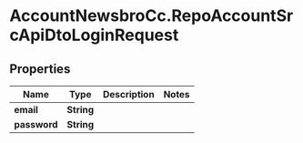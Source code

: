 # AccountNewsbroCc.RepoAccountSrcApiDtoLoginRequest

## Properties

Name | Type | Description | Notes
------------ | ------------- | ------------- | -------------
**email** | **String** |  | 
**password** | **String** |  | 


